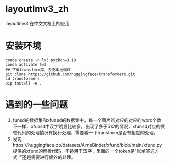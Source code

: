 # layoutlmv3_zh
layoutlmv3 在中文文档上的应用

# 安装环境
```
conda create -n lv3 python=3.10
conda activate lv3
## 下载transform库，方便本地调试
git clone https://github.com/huggingface/transformers.git
cd transformers
pip install -e .
```


# 遇到的一些问题
1. funsd的数据集和xfunsd的数据集中，每一个图片的对应的对应的word个数不一样，xfunsd中汉字明显比较多，出现了多于512的情况，xfunsd对应的微软代码的处理情况有换行处理，需要看一下transform是否有相应的处理。
2. 发现https://huggingface.co/datasets/ArneBinder/xfund/blob/main/xfund.py 提供的xfund的解析代码，不适用于汉字，里面的一个token是"账单寄送方式:'"还是需要进行额外的处理。